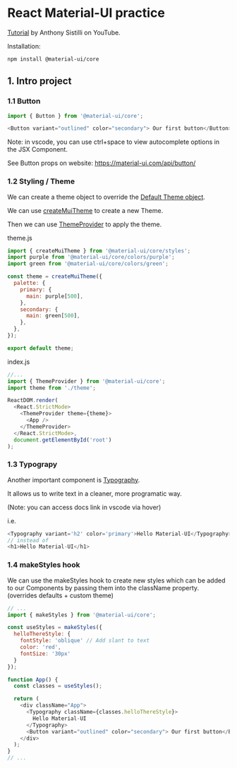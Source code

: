 # React Material-UI practice

[Tutorial](https://www.youtube.com/watch?v=pHclLuRolzE) by Anthony Sistilli on
YouTube.

Installation:
```bash
npm install @material-ui/core
```

## 1. Intro project

### 1.1 Button

```js
import { Button } from '@material-ui/core';

<Button variant="outlined" color="secondary"> Our first button</Button>
```

Note: in vscode, you can use ctrl+space to view autocomplete options in the
JSX Component.

See Button props on website: https://material-ui.com/api/button/

### 1.2 Styling / Theme

We can create a theme object to override the
[Default Theme object](https://material-ui.com/customization/default-theme/#default-theme).

We can use [createMuiTheme](https://material-ui.com/customization/theming/#createmuitheme-options-args-theme)
to create a new Theme.

Then we can use [ThemeProvider](https://material-ui.com/styles/api/#themeprovider)
to apply the theme.

theme.js
```js
import { createMuiTheme } from '@material-ui/core/styles';
import purple from '@material-ui/core/colors/purple';
import green from '@material-ui/core/colors/green';

const theme = createMuiTheme({
  palette: {
    primary: {
      main: purple[500],
    },
    secondary: {
      main: green[500],
    },
  },
});

export default theme;
```

index.js
```js
//...
import { ThemeProvider } from '@material-ui/core';
import theme from './theme';

ReactDOM.render(
  <React.StrictMode>
    <ThemeProvider theme={theme}>
      <App />
    </ThemeProvider>
  </React.StrictMode>,
  document.getElementById('root')
);
```

### 1.3 Typograpy

Another important component is [Typography](https://material-ui.com/api/typography/).

It allows us to write text in a cleaner, more programatic way.

(Note: you can access docs link in vscode via hover)

i.e.
```js
<Typography variant='h2' color='primary'>Hello Material-UI</Typography>
// instead of
<h1>Hello Material-UI</h1>
```

### 1.4 makeStyles hook

We can use the makeStyles hook to create new styles which can be added to our
Components by passing them into the className property.
(overrides defaults + custom theme)

```js
// ...
import { makeStyles } from '@material-ui/core';

const useStyles = makeStyles({
  helloThereStyle: {
    fontStyle: 'oblique' // Add slant to text
    color: 'red',
    fontSize: '30px'
  }
});

function App() {
  const classes = useStyles();

  return (
    <div className="App">
      <Typography className={classes.helloThereStyle}>
        Hello Material-UI
      </Typography>
      <Button variant="outlined" color="secondary"> Our first button</Button>
    </div>
  );
}
// ...
```

